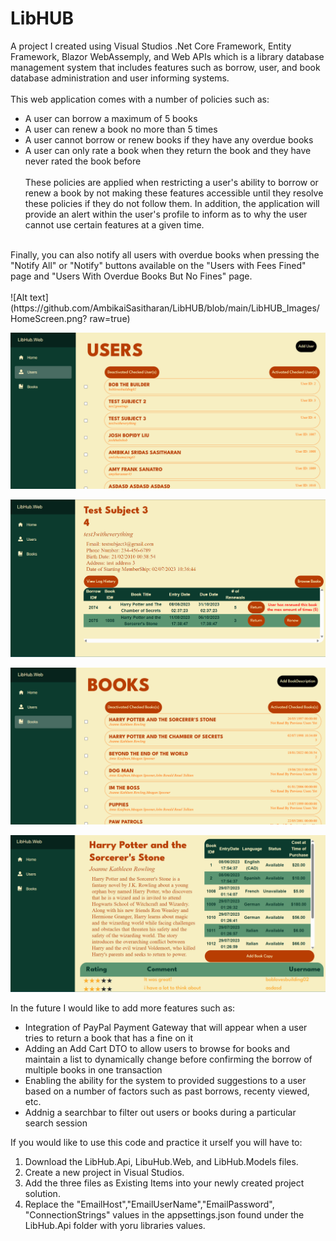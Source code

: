 # LibHUB
 A project I created using Visual Studios .Net Core Framework, Entity Framework, Blazor WebAssemply, and Web APIs which is a library database management system that includes features such as borrow, user, and book database administration and user informing systems. <br />
 <br />
This web application comes with a number of policies such as: 
- A user can borrow a maximum of 5 books
- A user can renew a book no more than 5 times
- A user cannot borrow or renew books if they have any overdue books
- A user can only rate a book when they return the book and they have never rated the book before<br />
  <br />
These policies are applied when restricting a user's ability to borrow or renew a book by not making these features accessible until they resolve these policies if they do not follow them. In addition, the application will provide an alert within the user's profile to inform as to why the user cannot use certain features at a given time.<br />
<br />
Finally, you can also notify all users with overdue books when pressing the "Notify All" or "Notify" buttons available on the "Users with Fees Fined" page and "Users With Overdue Books But No Fines" page.<br />
<br />
![Alt text](https://github.com/AmbikaiSasitharan/LibHUB/blob/main/LibHUB_Images/HomeScreen.png? raw=true)

![Alt text](https://github.com/AmbikaiSasitharan/LibHUB/blob/main/LibHUB_Images/UserListPage.png?raw=true)

![Alt text](https://github.com/AmbikaiSasitharan/LibHUB/blob/main/LibHUB_Images/UserProfileInformationPage.png?raw=true)

![Alt text](https://github.com/AmbikaiSasitharan/LibHUB/blob/main/LibHUB_Images/BookListPage.png?raw=true)

![Alt text](https://github.com/AmbikaiSasitharan/LibHUB/blob/main/LibHUB_Images/BookProfileInformationPage.png?raw=true)

In the future I would like to add more features such as: 
- Integration of PayPal Payment Gateway that will appear when a user tries to return a book that has a fine on it
- Adding an Add Cart DTO to allow users to browse for books and maintain a list to dynamically change before confirming the borrow of multiple books in one transaction
- Enabling the ability for the system to provided suggestions to a user based on a number of factors such as past borrows, recenty viewed, etc.
- Addnig a searchbar to filter out users or books during a particular search session

If you would like to use this code and practice it urself you will have to: 
1. Download the LibHub.Api, LibuHub.Web, and LibHub.Models files.
2. Create a new project in Visual Studios.
3. Add the three files as Existing Items into your newly created project solution.
4. Replace the  "EmailHost","EmailUserName","EmailPassword", "ConnectionStrings" values in the appsettings.json found under the LibHub.Api folder with yoru libraries values.
 
